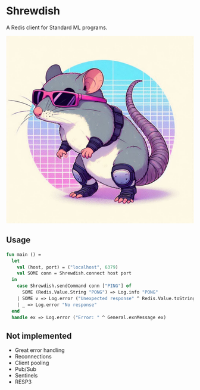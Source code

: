 # Shrewdish

A Redis client for Standard ML programs.

![shrew](shrew.jpeg)

## Usage

```sml
fun main () =
  let
    val (host, port) = ("localhost", 6379)
    val SOME conn = Shrewdish.connect host port
  in
    case Shrewdish.sendCommand conn ["PING"] of
      SOME (Redis.Value.String "PONG") => Log.info "PONG"
    | SOME v => Log.error ("Unexpected response" ^ Redis.Value.toString v)
    | _ => Log.error "No response"
  end
  handle ex => Log.error ("Error: " ^ General.exnMessage ex)
```

## Not implemented

- Great error handling
- Reconnections
- Client pooling
- Pub/Sub
- Sentinels
- RESP3
